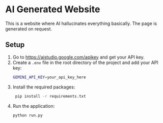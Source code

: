 # AI Generated Website

This is a website where AI hallucinates everything basically. The page is generated on request.

## Setup

1. Go to https://aistudio.google.com/apikey and get your API key.
2. Create a `.env` file in the root directory of the project and add your API key:
   ```bash
   GEMINI_API_KEY=your_api_key_here
   ```
3. Install the required packages:
   ```bash
    pip install -r requirements.txt
   ```
4. Run the application:
   ```bash
   python run.py
   ```
